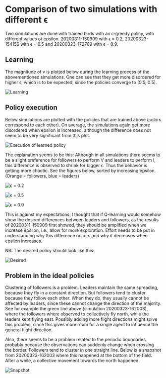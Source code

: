 # Comparison of two simulations with different ϵ

Two simulations are done with trained birds with an ϵ-greedy policy, with different values of epsilon. 20200311-150909 with ϵ = 0.2, 20200323-154156 with ϵ = 0.5 and 20200323-172709 with ϵ = 0.9.

## Learning

The magnitude of v is plotted below during the learning process of the abovementioned simulations. One can see that they get more disordered for higher ϵ, which is to be expected, since the policies converge to (0.5, 0.5).

![Learning](2-Larger_Epsilon/mag.png)

## Policy execution

Below simulations are plotted with the policies that are trained above (colors correspond to each other). On average, the simulations again get more disordered when epsilon is increased, although the difference does not seem to be very significant from this plot.

![Execution of learned policy](3-Fixed_Qs/mag_all.png)

The explanation seems to be this: Although in all simulations there seems to be a slight preference for followers to perform V and leaders to perform I, this difference is observed to shrink for bigger ϵ. Thus the behavior is getting more chaotic. See the figures below, sorted by increasing epsilon. (Orange = followers, blue = leaders)

![ϵ = 0.2](../20200311/20200311-150909.png)

![ϵ = 0.5](2-Larger_Epsilon/20200323-154156.png)

![ϵ = 0.9](2-Larger_Epsilon/20200323-172709.png)

This is against my expectations: I thought that if Q-learning would somehow show the desired differences between leaders and followers, as the results of 20200311-150909 first showed, they should be amplified when we increase epsilon, i.e., allow for more exploration. Effort needs to be put in understanding why this difference occurs and why it decreases when epsilon increases.

NB: The desired policy should look like this:

![Desired](3-Fixed_Qs/desired.png)

## Problem in the ideal policies

Clustering of followers is a problem. Leaders maintain the same spreading, because they fly in a constant direction. But followers tend to cluster because they follow each other. When they do, they usually cannot be affected by leaders, since these cannot change the direction of the majority. See for example the green line above (simulation 20200323-162003), where the followers where observed to collectively fly north, while the leaders kept flying east. Possibly adding more flight directions might solve this problem, since this gives more room for a single agent to influence the general flight direction.

Also, there seems to be a problem related to the periodic boundaries, probably because the observations can suddenly change when crossing the border. Followers tend to cluster in one straight line. Below is a snapshot from 20200323-162003 where this happened at the bottom of the field. After a while, a collective movement towards the north happened.

![Snapshot](3-Fixed_Qs/20200323-162003-snapshot.png)
